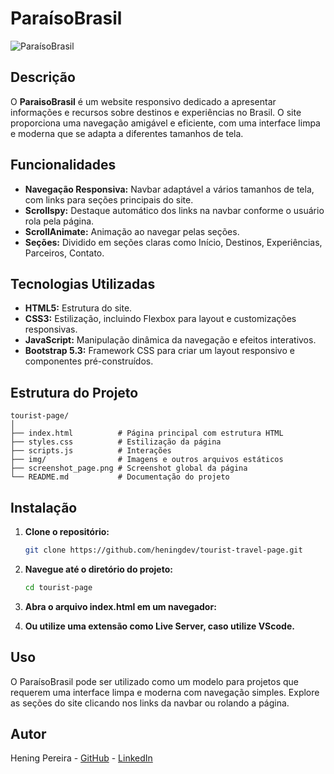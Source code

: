 # ParaísoBrasil

![ParaísoBrasil](screenshot_page.png)

## Descrição

O **ParaisoBrasil** é um website responsivo dedicado a apresentar informações e recursos sobre destinos e experiências no Brasil. O site proporciona uma navegação amigável e eficiente, com uma interface limpa e moderna que se adapta a diferentes tamanhos de tela.

## Funcionalidades

- **Navegação Responsiva:** Navbar adaptável a vários tamanhos de tela, com links para seções principais do site.
- **Scrollspy:** Destaque automático dos links na navbar conforme o usuário rola pela página.
- **ScrollAnimate:** Animação ao navegar pelas seções.
- **Seções:** Dividido em seções claras como Início, Destinos, Experiências, Parceiros, Contato.

## Tecnologias Utilizadas

- **HTML5:** Estrutura do site.
- **CSS3:** Estilização, incluindo Flexbox para layout e customizações responsivas.
- **JavaScript:** Manipulação dinâmica da navegação e efeitos interativos.
- **Bootstrap 5.3:** Framework CSS para criar um layout responsivo e componentes pré-construídos.

## Estrutura do Projeto

```plaintext
tourist-page/
│
├── index.html          # Página principal com estrutura HTML
├── styles.css          # Estilização da página
├── scripts.js          # Interações 
├── img/                # Imagens e outros arquivos estáticos
├── screenshot_page.png # Screenshot global da página
└── README.md           # Documentação do projeto
```

## Instalação

1. **Clone o repositório:**

   ```bash
   git clone https://github.com/heningdev/tourist-travel-page.git
2. **Navegue até o diretório do projeto:**
    ```bash
    cd tourist-page
3. **Abra o arquivo index.html em um navegador:**
4. **Ou utilize uma extensão como Live Server, caso utilize VScode.**


## Uso

O ParaísoBrasil pode ser utilizado como um modelo para projetos que requerem uma interface limpa e moderna com navegação simples. Explore as seções do site clicando nos links da navbar ou rolando a página.

## Autor
Hening Pereira - [GitHub](https://github.com/heningdev) - [LinkedIn](https://www.linkedin.com/in/hening-dev/)
